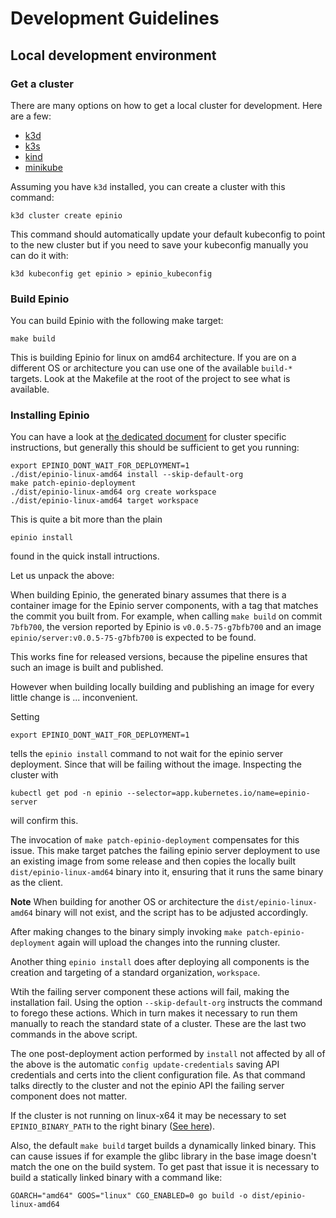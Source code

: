 # Development Guidelines

## Local development environment

### Get a cluster

There are many options on how to get a local cluster for development. Here are a few:

- [k3d](https://k3d.io/)
- [k3s](https://github.com/k3s-io/k3s)
- [kind](https://github.com/kubernetes-sigs/kind)
- [minikube](https://minikube.sigs.k8s.io/docs/start/)

Assuming you have `k3d` installed, you can create a cluster with this command:

```
k3d cluster create epinio
```

This command should automatically update your default kubeconfig to point to
the new cluster but if you need to save your kubeconfig manually you can do it with:

```
k3d kubeconfig get epinio > epinio_kubeconfig
```

### Build Epinio

You can build Epinio with the following make target:

```
make build
```

This is building Epinio for linux on amd64 architecture. If you are on a
different OS or architecture you can use one of the available `build-*` targets.
Look at the Makefile at the root of the project to see what is available.

### Installing Epinio

You can have a look at [the dedicated document](/docs/install.md) for cluster
specific instructions, but generally this should be sufficient to get you running:

```
export EPINIO_DONT_WAIT_FOR_DEPLOYMENT=1
./dist/epinio-linux-amd64 install --skip-default-org
make patch-epinio-deployment
./dist/epinio-linux-amd64 org create workspace
./dist/epinio-linux-amd64 target workspace
```

This is quite a bit more than the plain

```
epinio install
```

found in the quick install intructions.

Let us unpack the above:

When building Epinio, the generated binary assumes that there is a
container image for the Epinio server components, with a tag that
matches the commit you built from.  For example, when calling `make
build` on commit `7bfb700`, the version reported by Epinio is
`v0.0.5-75-g7bfb700` and an image `epinio/server:v0.0.5-75-g7bfb700`
is expected to be found.

This works fine for released versions, because the pipeline ensures
that such an image is built and published.

However when building locally building and publishing an image for
every little change is ... inconvenient.

Setting
```
export EPINIO_DONT_WAIT_FOR_DEPLOYMENT=1
```

tells the `epinio install` command to not wait for the epinio server
deployment. Since that will be failing without the image. Inspecting
the cluster with

```
kubectl get pod -n epinio --selector=app.kubernetes.io/name=epinio-server
```

will confirm this.

The invocation of `make patch-epinio-deployment` compensates for this
issue. This make target patches the failing epinio server deployment
to use an existing image from some release and then copies the locally
built `dist/epinio-linux-amd64` binary into it, ensuring that it runs
the same binary as the client.

__Note__ When building for another OS or architecture the
`dist/epinio-linux-amd64` binary will not exist, and the script has to
be adjusted accordingly.

After making changes to the binary simply invoking `make
patch-epinio-deployment` again will upload the changes into the
running cluster.

Another thing `epinio install` does after deploying all components is
the creation and targeting of a standard organization, `workspace`.

Wtih the failing server component these actions will fail, making the
installation fail. Using the option `--skip-default-org` instructs the
command to forego these actions. Which in turn makes it necessary to
run them manually to reach the standard state of a cluster. These are
the last two commands in the above script.

The one post-deployment action performed by `install` not affected by
all of the above is the automatic `config update-credentials` saving
API credentials and certs into the client configuration file. As that
command talks directly to the cluster and not the epinio API the
failing server component does not matter.

If the cluster is not running on linux-x64 it may be necessary to set
`EPINIO_BINARY_PATH` to the right binary
([See here](https://github.com/epinio/epinio/blob/2c3c93f79b1019fe7895273b94f40b725ede2996/scripts/patch-epinio-deployment.sh#L19)).

Also, the default `make build` target builds a dynamically linked
binary. This can cause issues if for example the glibc library in the
base image doesn't match the one on the build system. To get past that
issue it is necessary to build a statically linked binary with a
command like:

```
GOARCH="amd64" GOOS="linux" CGO_ENABLED=0 go build -o dist/epinio-linux-amd64
```
